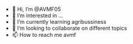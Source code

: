 - 👋 Hi, I’m @AVMF05
- 👀 I’m interested in ...
- 🌱 I’m currently learning agribussiness
- 💞️ I’m looking to collaborate on different topics
- 📫 How to reach me avmf

<!---
AVMF05/AVMF05 is a ✨ special ✨ repository because its `README.md` (this file) appears on your GitHub profile.
You can click the Preview link to take a look at your changes.
--->
